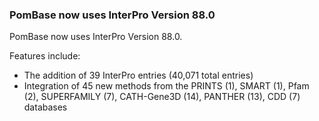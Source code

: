 ### PomBase now uses InterPro Version 88.0
<!-- newsfeed_thumbnail: interpro_32px.png -->

PomBase now uses InterPro Version 88.0.

Features include:

 - The addition of 39 InterPro entries (40,071 total entries)
 - Integration of 45 new methods from the PRINTS (1), SMART (1),
   Pfam (2), SUPERFAMILY (7), CATH-Gene3D (14), PANTHER (13),
   CDD (7) databases
